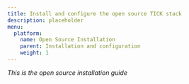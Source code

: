 ```yaml
---
title: Install and configure the open source TICK stack
description: placeholder
menu:
  platform:
    name: Open Source Installation
    parent: Installation and configuration
    weight: 1
---
```


_This is the open source installation guide_

